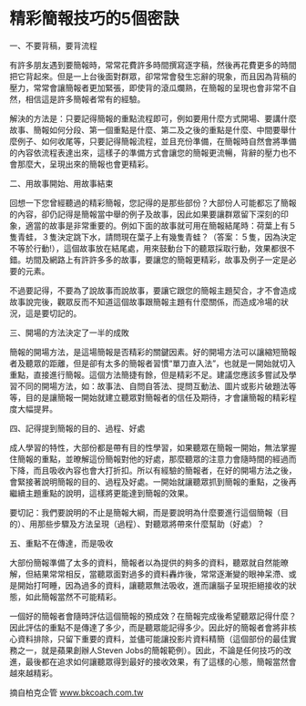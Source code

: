 # 精彩簡報技巧的5個密訣 

<p>一、不要背稿，要背流程</p>
<p>有許多朋友遇到要簡報時，常常花費許多時間撰寫逐字稿，然後再花費更多的時間把它背起來。但是一上台後面對群眾，卻常常會發生忘辭的現象，而且因為背稿的壓力，常常會讓簡報者更加緊張，即使背的滾瓜爛熟，在簡報的呈現也會非常不自然，相信這是許多簡報者常有的經驗。<a name="more"></a></p>
<p>解決的方法是：只要記得簡報的重點流程即可，例如要用什麼方式開場、要講什麼故事、簡報如何分段、第一個重點是什麼、第二及之後的重點是什麼、中間要舉什麼例子、如何收尾等，只要記得簡報流程，並且充份準備，在簡報時自然會將準備的內容依流程表達出來，這樣子的準備方式會讓您的簡報更流暢，背辭的壓力也不會那麼大，呈現出來的簡報也會更精彩。</p>
<p>二、用故事開始、用故事結束</p>
<p>回想一下您曾經聽過的精彩簡報，您記得的是那些部份？大部份人可能都忘了簡報的內容，卻仍記得是簡報當中舉的例子及故事，因此如果要讓群眾留下深刻的印象，適當的故事是非常重要的。例如下面的故事就可用在簡報結尾時：荷葉上有５隻青蛙，３隻決定跳下水，請問現在葉子上有幾隻青蛙？（答案：５隻，因為決定不等於行動!），這個故事放在結尾處，用來鼓動台下的聽眾採取行動，效果都很不錯。坊間及網路上有許許多多的故事，要讓您的簡報更精彩，故事及例子一定是必要的元素。</p>
<p>不過要記得，不要為了說故事而說故事，要讓它跟您的簡報主題契合，才不會造成故事說完後，觀眾反而不知道這個故事跟簡報主題有什麼關係，而造成冷場的狀況，這是要切記的。</p>
<p>三、開場的方法決定了一半的成敗</p>
<p>簡報的開場方法，是這場簡報是否精彩的關鍵因素。好的開場方法可以讓縮短簡報者及聽眾的距離，但是卻有太多的簡報者習慣“單刀直入法”，也就是一開始就切入重點，直接進行簡報。這個方法簡捷有餘，但是精彩不足。建議您應該多嘗試及學習不同的開場方法，如：故事法、自問自答法、提問互動法、圖片或影片破題法等等，目的是讓簡報一開始就建立聽眾對簡報者的信任及期待，才會讓簡報的精彩程度大幅提昇。</p>
<p>四、記得提到簡報的目的、過程、好處</p>
<p>成人學習的特性，大部份都是帶有目的性學習，如果聽眾在簡報一開始，無法掌握住簡報的重點，並暸解這份簡報對他的好處，那麼聽眾的注意力會隨時間的經過而下降，而且吸收內容也會大打折扣。所以有經驗的簡報者，在好的開場方法之後，會緊接著說明簡報的目的、過程及好處。一開始就讓聽眾抓到簡報的重點，之後再繼續主題重點的說明，這樣將更能達到簡報的效果。</p>
<p>要切記：我們要說明的不止是簡報大綱，而是要說明為什麼要進行這個簡報（目的）、用那些步驟及方法呈現（過程）、對聽眾將帶來什麼幫助（好處）？</p>
<p>五、重點不在傳達，而是吸收</p>
<p>大部份簡報準備了太多的資料，簡報者以為提供的夠多的資料，聽眾就自然能暸解，但結果常常相反，當聽眾面對過多的資料轟炸後，常常逐漸變的眼神呆滯、或是開始打呵睡，因為過多的資料，讓聽眾無法吸收，進而讓腦子呈現拒絕接收的狀態，如此簡報當然不可能精彩。</p>
<p>一個好的簡報者會隨時評估這個簡報的預成效？在簡報完成後希望聽眾記得什麼？因此評估的重點不是傳達了多少，而是聽眾能記得多少。因此好的簡報者會將非核心資料排除，只留下重要的資料，並儘可能讓投影片資料精簡（這個部份的最佳實務之一，就是蘋果創辦人Steven Jobs的簡報範例）。因此，不論是任何技巧的改進，最後都在追求如何讓聽眾得到最好的接收效果，有了這樣的心態，簡報當然會越來越精彩。</p>
<p>摘自柏克企管 <a href="http://www.bkcoach.com.tw/">www.bkcoach.com.tw</a></p>